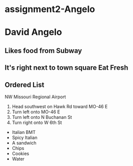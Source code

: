 # assignment2-Angelo
# David Angelo
## Likes food from Subway

It's right next to town square **Eat Fresh**
---
## Ordered List
NW Missouri Regional Airport
1. Head southwest on Hawk Rd toward MO-46 E
2. Turn left onto MO-46 E
3. Turn left onto N Buchanan St
4. Turn right onto W 6th St

* Italian BMT
* Spicy Italian
* A sandwich
* Chips
* Cookies
* Water